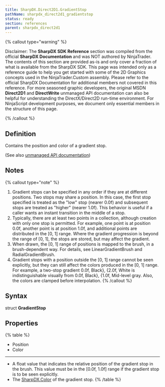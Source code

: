 ```yaml
---
title: SharpDX.Direct2D1.GradientStop
pathName: sharpdx_direct2d1_gradientstop
status: ready
section: references
parent: sharpdx_direct2d1
---
```


{% callout type="warning" %}

Disclaimer: The **SharpDX SDK Reference** section was compiled from the official **SharpDX Documentation** and was NOT authored by NinjaTrader. The contents of this section are provided as-is and only cover a fraction of what is available from the SharpDX SDK. This page was intended only as a reference guide to help you get started with some of the 2D Graphics concepts used in the NinjaTrader.Custom assembly. Please refer to the official SharpDX Documentation for additional members not covered in this reference. For more seasoned graphic developers, the original MSDN **Direct2D1** and **DirectWrite** unmanaged API documentation can also be helpful for understanding the DirectX/Direct2D run-time environment. For NinjaScript development purposes, we document only essential members in the structure of this page.

{% /callout %}

## Definition

Contains the position and color of a gradient stop.

(See also [unmanaged API documentation](http://msdn.microsoft.com/en-us/library/dd368119.aspx))

## Notes

{% callout type="note" %}

1. Gradient stops can be specified in any order if they are at different positions. Two stops may share a position. In this case, the first stop specified is treated as the "low" stop (nearer 0.0f) and subsequent stops are treated as "higher" (nearer 1.0f). This behavior is useful if a caller wants an instant transition in the middle of a stop.
2. Typically, there are at least two points in a collection, although creation with only one stop is permitted. For example, one point is at position 0.0f, another point is at position 1.0f, and additional points are distributed in the [0, 1] range. Where the gradient progression is beyond the range of [0, 1], the stops are stored, but may affect the gradient.
3. When drawn, the [0, 1] range of positions is mapped to the brush, in a brush-dependent way. For details, see LinearGradientBrush and RadialGradientBrush.
4. Gradient stops with a position outside the [0, 1] range cannot be seen explicitly, but they can still affect the colors produced in the [0, 1] range. For example, a two-stop gradient 0.0f, Black}, {2.0f, White is indistinguishable visually from 0.0f, Black}, {1.0f, Mid-level gray. Also, the colors are clamped before interpolation.
{% /callout %}

## Syntax

struct **GradientStop**

## Properties

{% table %}

* Position
* Color

---

* A float value that indicates the relative position of the gradient stop in the brush. This value must be in the [0.0f, 1.0f] range if the gradient stop is to be seen explicitly.
* The [SharpDX.Color](sharpdx_color) of the gradient stop.
{% /table %}
